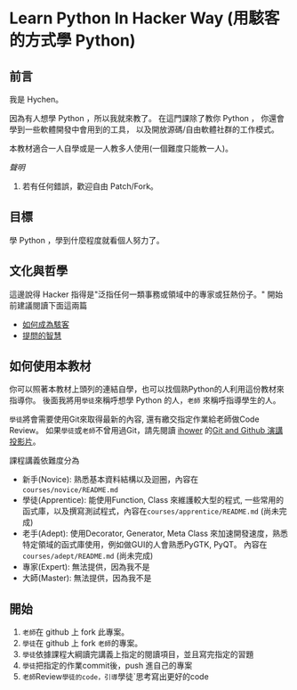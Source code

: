 # Learn Python In Hacker Way (用駭客的方式學 Python)

## 前言

我是 Hychen。

因為有人想學 Python ，所以我就來教了。
在這門課除了教你 Python ， 你還會學到一些軟體開發中會用到的工具，
以及開放源碼/自由軟體社群的工作模式。

本教材適合一人自學或是一人教多人使用(一個難度只能教一人)。

*聲明*

1. 若有任何錯誤，歡迎自由 Patch/Fork。

## 目標

學 Python ，學到什麼程度就看個人努力了。

## 文化與哲學

這邊說得 Hacker 指得是"泛指任何一類事務或領域中的專家或狂熱份子。"
開始前建議閱讀下面這兩篇

- [如何成為駭客][1]
- [提問的智慧][2]

## 如何使用本教材

你可以照著本教材上頭列的連結自學，也可以找個熟Python的人利用這份教材來指導你。
後面我將用`學徒`來稱呼想學 Python 的人，`老師` 來稱呼指導學生的人。

`學徒`將會需要使用Git來取得最新的內容, 還有繳交指定作業給老師做Code Review。
如果`學徒`或`老師`不曾用過Git，請先閱讀 [ihower][3] 的[Git and Github 演講投影片][4]。

課程講義依難度分為

- 新手(Novice):
	熟悉基本資料結構以及迴圈，內容在`courses/novice/README.md`
- 學徒(Apprentice):
	能使用Function, Class 來維護較大型的程式, 一些常用的函式庫，以及撰寫測試程式，內容在`courses/apprentice/README.md` (尚未完成)
- 老手(Adept):
	使用Decorator, Generator, Meta Class 來加速開發速度，熟悉特定領域的函式庫使用，例如做GUI的人會熟悉PyGTK, PyQT。
	內容在`courses/adept/README.md` (尚未完成)
- 專家(Expert): 無法提供，因為我不是
- 大師(Master): 無法提供，因為我不是

## 開始

1. `老師`在 github 上 fork 此專案。
1. `學徒`在 github 上 fork `老師`的專案。
1. `學徒`依據課程大綱讀完講義上指定的閱讀項目，並且寫完指定的習題
1. `學徒`把指定的作業commit後，push 進自己的專案
1. `老師`Review`學徒的code，引導`學徒`思考寫出更好的code

[1]: http://www.angelfire.com/ok/leekawo/hacker.htm
[2]: https://code.google.com/p/smartquestions/wiki/WhenYouAsk
[3]: http://ihower.tw/blog/about
[4]: http://ihower.tw/blog/archives/5391
[5]: http://help.github.com/send-pull-requests/
